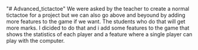 "# Advanced_tictactoe" 
We were asked by the teacher to create a normal tictactoe for a project but we can also go above and beyound by adding more features to the game if we want. The students who do that will get more marks. I dicided to do that and i add some features to the game that shows the statistics of each player and a feature where a single player can play with the computer. 

